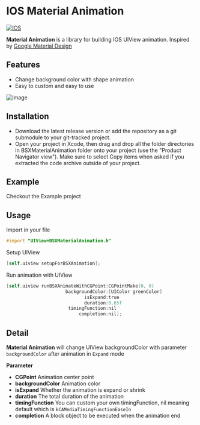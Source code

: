 # IOS Material Animation

[![IOS](https://img.shields.io/badge/platform-IOS-lightgrey.svg)]()

**Material Animation** is a library for building IOS UIView animation. Inspired by [Google Material Design](https://material.io/)

## Features
- Change background color with shape animation
- Easy to custom and easy to use

![image](https://raw.githubusercontent.com/XSAM/IOS-Material-Animation/master/For%20README/demonstration.gif)

## Installation
- Download the latest release version or add the repository as a git submodule to your git-tracked project.
- Open your project in Xcode, then drag and drop all the folder directories in BSXMaterialAnimation folder onto your project (use the "Product Navigator view"). Make sure to select Copy items when asked if you extracted the code archive outside of your project.

## Example
Checkout the Example project

## Usage
Import in your file
```Objective-c
#import "UIView+BSXMaterialAnimation.h"
```

Setup UIView
```Objective-c
[self.uiview setupForBSXAnimation];
```

Run animation with UIView
```Objective-c
[self.uiview runBSXAnimateWithCGPoint:CGPointMake(0, 0)
                      backgroundColor:[UIColor greenColor]
                             isExpand:true
                             duration:0.65f
                       timingFunction:nil
                           completion:nil];
```

## Detail
**Material Animation** will change UIView backgroundColor with parameter `backgroundColor` after animation in `Expand` mode

**Parameter**
- **CGPoint**  Animation center point
- **backgroundColor** Animation color
- **isExpand** Whether the animation is expand or shrink
- **duration** The total duration of the animation
- **timingFunction** You can custom your own timingFunction, nil meaning default which is `kCAMediaTimingFunctionEaseIn`
- **completion** A block object to be executed when the animation end
